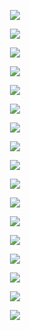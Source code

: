 
<p align="center">
	<img src="_data/01.jpg">
</p>

<p align="center">
	<img src="_data/02.jpg">
</p>

<p align="center">
	<img src="_data/03.jpg">
</p>

<p align="center">
	<img src="_data/04.jpg">
</p>

<p align="center">
	<img src="_data/05.jpg">
</p>

<p align="center">
	<img src="_data/06.jpg">
</p>

<p align="center">
	<img src="_data/07.jpg">
</p>

<p align="center">
	<img src="_data/08.jpg">
</p>

<p align="center">
	<img src="_data/09.jpg">
</p>

<p align="center">
	<img src="_data/10.jpg">
</p>

<p align="center">
	<img src="_data/11.jpg">
</p>

<p align="center">
	<img src="_data/12.jpg">
</p>

<p align="center">
	<img src="_data/13.jpg">
</p>

<p align="center">
	<img src="_data/14.jpg">
</p>

<p align="center">
	<img src="_data/15.jpg">
</p>

<p align="center">
	<img src="_data/16.jpg">
</p>

<p align="center">
	<img src="_data/17.jpg">
</p>
